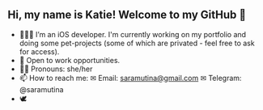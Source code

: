 ## Hi, my name is Katie! Welcome to my GitHub 🦄

- 👩🏻‍💻 I’m an iOS developer. I'm currently working on my portfolio and doing some pet-projects (some of which are privated - feel free to ask for access).
- 👋 Open to work opportunities.
- 💁‍♀️ Pronouns: she/her
- 📫 How to reach me: ✉ Email: saramutina@gmail.com ✉ Telegram: @saramutina 
- 🕊

<!--
**saramutina/saramutina** is a ✨ _special_ ✨ repository because its `README.md` (this file) appears on your GitHub profile.

Here are some ideas to get you started:

- 🔭 I’m currently working on ...
- 🌱 I’m currently learning ...
- 👯 I’m looking to collaborate on ...
- 🤔 I’m looking for help with ...
- 💬 Ask me about ...
- 📫 How to reach me: ...
- 😄 Pronouns: ...
- ⚡ Fun fact: ...
-->
